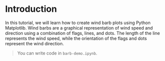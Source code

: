 # Introduction

In this tutorial, we will learn how to create wind barb plots using Python Matplotlib. Wind barbs are a graphical representation of wind speed and direction using a combination of flags, lines, and dots. The length of the line represents the wind speed, while the orientation of the flags and dots represent the wind direction.

> You can write code in `barb-demo.ipynb`.
